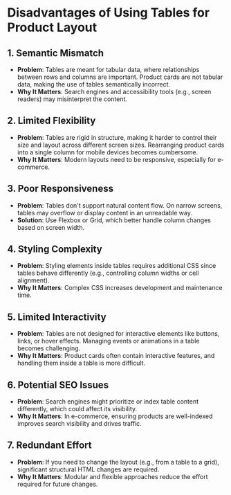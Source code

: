 # Disadvantages of Using Tables for Product Layout

## 1. Semantic Mismatch

- **Problem**: Tables are meant for tabular data, where relationships between rows and columns are important. Product cards are not tabular data, making the use of tables semantically incorrect.
- **Why It Matters**: Search engines and accessibility tools (e.g., screen readers) may misinterpret the content.

## 2. Limited Flexibility

- **Problem**: Tables are rigid in structure, making it harder to control their size and layout across different screen sizes. Rearranging product cards into a single column for mobile devices becomes cumbersome.
- **Why It Matters**: Modern layouts need to be responsive, especially for e-commerce.

## 3. Poor Responsiveness

- **Problem**: Tables don't support natural content flow. On narrow screens, tables may overflow or display content in an unreadable way.
- **Solution**: Use Flexbox or Grid, which better handle column changes based on screen width.

## 4. Styling Complexity

- **Problem**: Styling elements inside tables requires additional CSS since tables behave differently (e.g., controlling column widths or cell alignment).
- **Why It Matters**: Complex CSS increases development and maintenance time.

## 5. Limited Interactivity

- **Problem**: Tables are not designed for interactive elements like buttons, links, or hover effects. Managing events or animations in a table becomes challenging.
- **Why It Matters**: Product cards often contain interactive features, and handling them inside a table is more difficult.

## 6. Potential SEO Issues

- **Problem**: Search engines might prioritize or index table content differently, which could affect its visibility.
- **Why It Matters**: In e-commerce, ensuring products are well-indexed improves search visibility and drives traffic.

## 7. Redundant Effort

- **Problem**: If you need to change the layout (e.g., from a table to a grid), significant structural HTML changes are required.
- **Why It Matters**: Modular and flexible approaches reduce the effort required for future changes.
